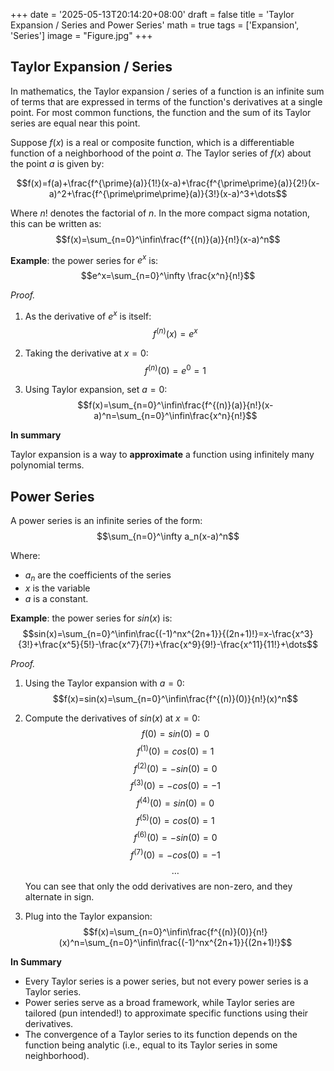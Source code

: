 +++
date = '2025-05-13T20:14:20+08:00'
draft = false
title = 'Taylor Expansion / Series and Power Series'
math = true
tags = ['Expansion', 'Series']
image = "Figure.jpg"
+++

## Taylor Expansion / Series
In mathematics, the Taylor expansion / series of a function is an infinite sum of terms that are expressed in terms of the function's derivatives at a single point. For most common functions, the function and the sum of its Taylor series are equal near this point.

Suppose $f(x)$ is a real or composite function, which is a differentiable function of a neighborhood of the point $a$. The Taylor series of $f(x)$ about the point $a$ is given by:

$$f(x)=f(a)+\frac{f^{\prime}(a)}{1!}(x-a)+\frac{f^{\prime\prime}(a)}{2!}(x-a)^2+\frac{f^{\prime\prime\prime}(a)}{3!}(x-a)^3+\dots$$

Where $n!$ denotes the factorial of $n$. In the more compact sigma notation, this can be written as:
$$f(x)=\sum_{n=0}^\infin\frac{f^{(n)}(a)}{n!}(x-a)^n$$

**Example**: the power series for $e^x$ is:
$$e^x=\sum_{n=0}^\infty \frac{x^n}{n!}$$

*Proof.*
1. As the derivative of $e^x$ is itself:
$$f^{(n)}(x)=e^x$$

2. Taking the derivative at $x=0$:
$$f^{(n)}(0)=e^0=1$$

3. Using Taylor expansion, set $a=0$:
$$f(x)=\sum_{n=0}^\infin\frac{f^{(n)}(a)}{n!}(x-a)^n=\sum_{n=0}^\infin\frac{x^n}{n!}$$

**In summary**

Taylor expansion is a way to **approximate** a function using infinitely many polynomial terms.

## Power Series
A power series is an infinite series of the form:
$$\sum_{n=0}^\infty a_n(x-a)^n$$

Where:
 - $a_n$ are the coefficients of the series
 - $x$ is the variable
 - $a$ is a constant.

**Example**: the power series for $sin(x)$ is:
$$sin(x)=\sum_{n=0}^\infin\frac{(-1)^nx^{2n+1}}{(2n+1)!}=x-\frac{x^3}{3!}+\frac{x^5}{5!}-\frac{x^7}{7!}+\frac{x^9}{9!}-\frac{x^11}{11!}+\dots$$

*Proof.*
1. Using the Taylor expansion with $a=0$:
$$f(x)=sin(x)=\sum_{n=0}^\infin\frac{f^{(n)}(0)}{n!}(x)^n$$

2. Compute the derivatives of $sin(x)$ at $x=0$:
$$f(0)=sin(0)=0$$
$$f^{(1)}(0)=cos(0)=1$$
$$f^{(2)}(0)=-sin(0)=0$$
$$f^{(3)}(0)=-cos(0)=-1$$
$$f^{(4)}(0)=sin(0)=0$$
$$f^{(5)}(0)=cos(0)=1$$
$$f^{(6)}(0)=-sin(0)=0$$
$$f^{(7)}(0)=-cos(0)=-1$$
$$\dots$$
You can see that only the odd derivatives are non-zero, and they alternate in sign.

3. Plug into the Taylor expansion:
$$f(x)=\sum_{n=0}^\infin\frac{f^{(n)}(0)}{n!}(x)^n=\sum_{n=0}^\infin\frac{(-1)^nx^{2n+1}}{(2n+1)!}$$

**In Summary**
- Every Taylor series is a power series, but not every power series is a Taylor series.
- Power series serve as a broad framework, while Taylor series are tailored (pun intended!) to approximate specific functions using their derivatives.
- The convergence of a Taylor series to its function depends on the function being analytic (i.e., equal to its Taylor series in some neighborhood).